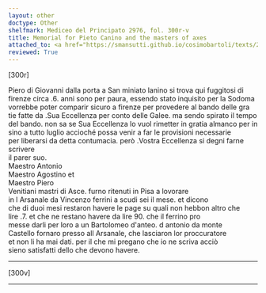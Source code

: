 ```yaml
---
layout: other
doctype: Other
shelfmark: Mediceo del Principato 2976, fol. 300r-v
title: Memorial for Pieto Canino and the masters of axes
attached_to: <a href="https://smansutti.github.io/cosimobartoli/texts/2976_119/">2976_119</a>
reviewed: True
---
```


[300r]  
  
  
Piero di Giovanni dalla porta a San miniato lanino si trova qui fuggitosi di  
firenze circa .6. anni sono per paura, essendo stato inquisito per la Sodoma  
vorrebbe poter comparir sicuro a firenze per provedere al bando delle gra  
tie fatte da .Sua Eccellenza per conto delle Galee. ma sendo spirato il tempo  
del bando. non sa se Sua Eccellenza lo vuol rimetter in gratia almanco per in  
sino a tutto luglio accioché possa venir a far le provisioni necessarie  
per liberarsi da detta contumacia. però .Vostra Eccellenza si degni farne scrivere  
il parer suo.  
Maestro Antonio  
Maestro Agostino et  
Maestro Piero  
Venitiani mastri di Asce. furno ritenuti in Pisa a lovorare  
in l Arsanale da Vincenzo ferrini a scudi sei il mese. et dicono  
che di duoi mesi restaron havere le page su quali non hebbon altro che  
lire .7. et che ne restano havere da lire 90. che il ferrino pro  
messe darli per loro a un Bartolomeo d'anteo. d antonio da monte  
Castello fornaro presso all Arsanale, che lasciaron lor proccuratore  
et non li ha mai dati. per il che mi pregano che io ne scriva acciò  
sieno satisfatti dello che devono havere.  
  
---  

[300v]  
  
  
  
---  

